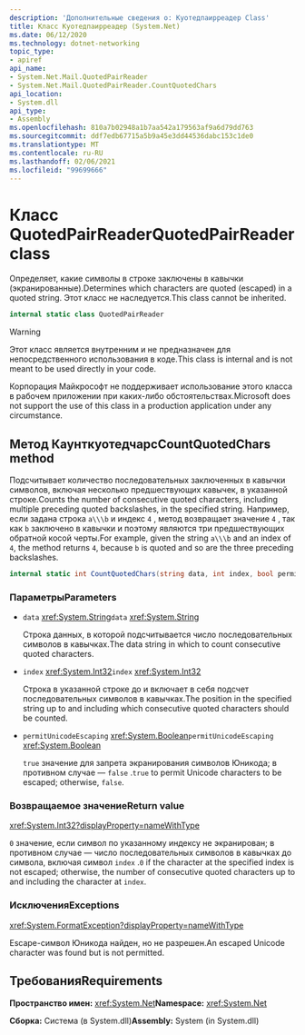 ```yaml
---
description: 'Дополнительные сведения о: Куотедпаирреадер Class'
title: Класс Куотедпаирреадер (System.Net)
ms.date: 06/12/2020
ms.technology: dotnet-networking
topic_type:
- apiref
api_name:
- System.Net.Mail.QuotedPairReader
- System.Net.Mail.QuotedPairReader.CountQuotedChars
api_location:
- System.dll
api_type:
- Assembly
ms.openlocfilehash: 810a7b02948a1b7aa542a179563af9a6d79dd763
ms.sourcegitcommit: ddf7edb67715a5b9a45e3dd44536dabc153c1de0
ms.translationtype: MT
ms.contentlocale: ru-RU
ms.lasthandoff: 02/06/2021
ms.locfileid: "99699666"
---
```

# <a name="quotedpairreader-class"></a><span data-ttu-id="dfeea-103">Класс QuotedPairReader</span><span class="sxs-lookup"><span data-stu-id="dfeea-103">QuotedPairReader class</span></span>

<span data-ttu-id="dfeea-104">Определяет, какие символы в строке заключены в кавычки (экранированные).</span><span class="sxs-lookup"><span data-stu-id="dfeea-104">Determines which characters are quoted (escaped) in a quoted string.</span></span> <span data-ttu-id="dfeea-105">Этот класс не наследуется.</span><span class="sxs-lookup"><span data-stu-id="dfeea-105">This class cannot be inherited.</span></span>

```csharp
internal static class QuotedPairReader
```

> [!WARNING]
> <span data-ttu-id="dfeea-106">Этот класс является внутренним и не предназначен для непосредственного использования в коде.</span><span class="sxs-lookup"><span data-stu-id="dfeea-106">This class is internal and is not meant to be used directly in your code.</span></span>
>
> <span data-ttu-id="dfeea-107">Корпорация Майкрософт не поддерживает использование этого класса в рабочем приложении при каких-либо обстоятельствах.</span><span class="sxs-lookup"><span data-stu-id="dfeea-107">Microsoft does not support the use of this class in a production application under any circumstance.</span></span>

## <a name="countquotedchars-method"></a><span data-ttu-id="dfeea-108">Метод Каунткуотедчарс</span><span class="sxs-lookup"><span data-stu-id="dfeea-108">CountQuotedChars method</span></span>

<span data-ttu-id="dfeea-109">Подсчитывает количество последовательных заключенных в кавычки символов, включая несколько предшествующих кавычек, в указанной строке.</span><span class="sxs-lookup"><span data-stu-id="dfeea-109">Counts the number of consecutive quoted characters, including multiple preceding quoted backslashes, in the specified string.</span></span> <span data-ttu-id="dfeea-110">Например, если задана строка `a\\\b` и индекс `4` , метод возвращает значение `4` , так как `b` заключено в кавычки и поэтому являются три предшествующих обратной косой черты.</span><span class="sxs-lookup"><span data-stu-id="dfeea-110">For example, given the string `a\\\b` and an index of `4`, the method returns `4`, because `b` is quoted and so are the three preceding backslashes.</span></span>

```csharp
internal static int CountQuotedChars(string data, int index, bool permitUnicodeEscaping)
```

### <a name="parameters"></a><span data-ttu-id="dfeea-111">Параметры</span><span class="sxs-lookup"><span data-stu-id="dfeea-111">Parameters</span></span>

- <span data-ttu-id="dfeea-112">`data` <xref:System.String></span><span class="sxs-lookup"><span data-stu-id="dfeea-112">`data` <xref:System.String></span></span>

  <span data-ttu-id="dfeea-113">Строка данных, в которой подсчитывается число последовательных символов в кавычках.</span><span class="sxs-lookup"><span data-stu-id="dfeea-113">The data string in which to count consecutive quoted characters.</span></span>

- <span data-ttu-id="dfeea-114">`index` <xref:System.Int32></span><span class="sxs-lookup"><span data-stu-id="dfeea-114">`index` <xref:System.Int32></span></span>

  <span data-ttu-id="dfeea-115">Строка в указанной строке до и включает в себя подсчет последовательных символов в кавычках.</span><span class="sxs-lookup"><span data-stu-id="dfeea-115">The position in the specified string up to and including which consecutive quoted characters should be counted.</span></span>

- <span data-ttu-id="dfeea-116">`permitUnicodeEscaping` <xref:System.Boolean></span><span class="sxs-lookup"><span data-stu-id="dfeea-116">`permitUnicodeEscaping` <xref:System.Boolean></span></span>

  <span data-ttu-id="dfeea-117">`true` значение для запрета экранирования символов Юникода; в противном случае — `false` .</span><span class="sxs-lookup"><span data-stu-id="dfeea-117">`true` to permit Unicode characters to be escaped; otherwise, `false`.</span></span>

### <a name="return-value"></a><span data-ttu-id="dfeea-118">Возвращаемое значение</span><span class="sxs-lookup"><span data-stu-id="dfeea-118">Return value</span></span>

<xref:System.Int32?displayProperty=nameWithType>

<span data-ttu-id="dfeea-119">`0` значение, если символ по указанному индексу не экранирован; в противном случае — число последовательных символов в кавычках до символа, включая символ `index` .</span><span class="sxs-lookup"><span data-stu-id="dfeea-119">`0` if the character at the specified index is not escaped; otherwise, the number of consecutive quoted characters up to and including the character at `index`.</span></span>

### <a name="exceptions"></a><span data-ttu-id="dfeea-120">Исключения</span><span class="sxs-lookup"><span data-stu-id="dfeea-120">Exceptions</span></span>

<xref:System.FormatException?displayProperty=nameWithType>

<span data-ttu-id="dfeea-121">Escape-символ Юникода найден, но не разрешен.</span><span class="sxs-lookup"><span data-stu-id="dfeea-121">An escaped Unicode character was found but is not permitted.</span></span>

## <a name="requirements"></a><span data-ttu-id="dfeea-122">Требования</span><span class="sxs-lookup"><span data-stu-id="dfeea-122">Requirements</span></span>

<span data-ttu-id="dfeea-123">**Пространство имен:** <xref:System.Net></span><span class="sxs-lookup"><span data-stu-id="dfeea-123">**Namespace:** <xref:System.Net></span></span>

<span data-ttu-id="dfeea-124">**Сборка:** Система (в System.dll)</span><span class="sxs-lookup"><span data-stu-id="dfeea-124">**Assembly:** System (in System.dll)</span></span>
